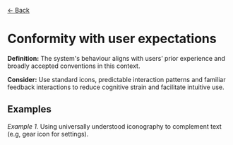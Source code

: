[← Back](../cognitive-support-and-task-alignment.md)
# Conformity with user expectations

**Definition:** The system's behaviour aligns with users’ prior experience and broadly accepted conventions in this context. 

**Consider:** Use standard icons, predictable interaction patterns and familiar feedback interactions to reduce cognitive strain and facilitate intuitive use.

## Examples
_Example 1._ Using universally understood iconography to complement text (e.g, gear icon for settings).
